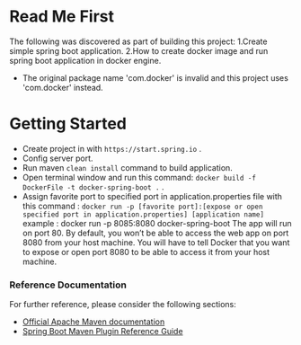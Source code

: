 # Read Me First
The following was discovered as part of building this project:
1.Create simple spring boot application.
2.How to create docker image and run spring boot application in docker engine.
* The original package name 'com.docker' is invalid and this project uses 'com.docker' instead.

# Getting Started
* Create project in with `https://start.spring.io` .
* Config server port.
* Run maven `clean install` command to build application.
* Open terminal window and run this command: `docker build -f DockerFile -t docker-spring-boot .` .
* Assign favorite port to specified port in application.properties file with this command :
    `docker run -p [favorite port]:[expose or open specified port in application.properties] [application name]`
    example : docker run -p 8085:8080 docker-spring-boot
    The app will run on port 80. By default, you won’t be able to access the web app on port 8080 from your host machine. You will have to tell Docker that you want to expose or open port 8080 to be able to access it from your host machine.    
### Reference Documentation
For further reference, please consider the following sections:

* [Official Apache Maven documentation](https://maven.apache.org/guides/index.html)
* [Spring Boot Maven Plugin Reference Guide](https://docs.spring.io/spring-boot/docs/2.2.6.RELEASE/maven-plugin/)

